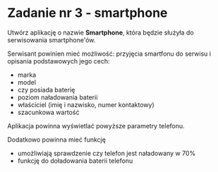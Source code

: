 

# Zadanie nr 3 - smartphone

Utwórz aplikację o nazwie **Smartphone**, która będzie służyła do serwisowania smartphone'ów.

Serwisant powinien mieć możliwość: przyjęcia smartfonu do serwisu i opisania podstawowych jego cech:
- marka
- model
- czy posiada baterię
- poziom naładowania baterii
- właściciel (imię i nazwisko, numer kontaktowy)
- szacunkowa wartość

Aplikacja powinna wyświetlać powyższe parametry telefonu.

Dodatkowo powinna mieć funkcję
- umożliwiają sprawdzenie czy telefon jest naładowany w 70%
- funkcję do doładowania baterii telefonu



